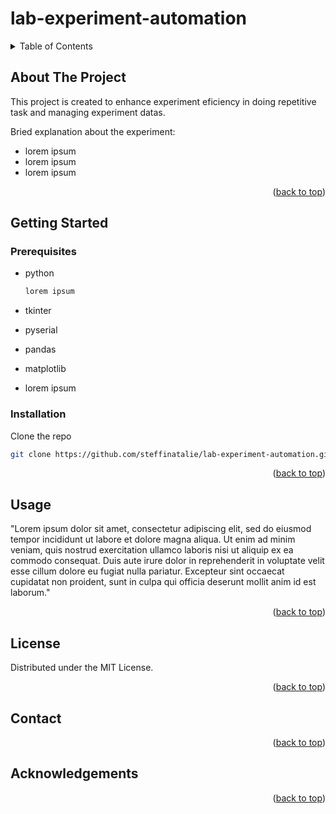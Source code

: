 # lab-experiment-automation

<!-- TABLE OF CONTENTS -->
<details>
  <summary>Table of Contents</summary>
  <ol>
    <li>
      <a href="#about-the-project">About The Project</a>
    </li>
    <li>
      <a href="#getting-started">Getting Started</a>
      <ul>
        <li><a href="#prerequisites">Prerequisites</a></li>
        <li><a href="#installation">Installation</a></li>
      </ul>
    </li>
    <li><a href="#usage">Usage</a></li>
    <li><a href="#license">License</a></li>
    <li><a href="#contact">Contact</a></li>
    <li><a href="#acknowledgments">Acknowledgments</a></li>
  </ol>
</details>

## About The Project

<!-- [![Product Name Screen Shot][product-screenshot]](https://example.com) -->

This project is created to enhance experiment eficiency in doing repetitive task and managing experiment datas.

Bried explanation about the experiment:
* lorem ipsum
* lorem ipsum
* lorem ipsum

<p align="right">(<a href="#readme-top">back to top</a>)</p>

## Getting Started

### Prerequisites

* python
  ```sh
  lorem ipsum
  ```

* tkinter
* pyserial
* pandas
* matplotlib
* lorem ipsum

### Installation

Clone the repo
   ```sh
   git clone https://github.com/steffinatalie/lab-experiment-automation.git
   ```
<p align="right">(<a href="#readme-top">back to top</a>)</p>

## Usage

"Lorem ipsum dolor sit amet, consectetur adipiscing elit, sed do eiusmod tempor incididunt ut labore et dolore magna aliqua. Ut enim ad minim veniam, quis nostrud exercitation ullamco laboris nisi ut aliquip ex ea commodo consequat. Duis aute irure dolor in reprehenderit in voluptate velit esse cillum dolore eu fugiat nulla pariatur. Excepteur sint occaecat cupidatat non proident, sunt in culpa qui officia deserunt mollit anim id est laborum."

<p align="right">(<a href="#readme-top">back to top</a>)</p>

## License

Distributed under the MIT License.

<p align="right">(<a href="#readme-top">back to top</a>)</p>

## Contact

<p align="right">(<a href="#readme-top">back to top</a>)</p>

## Acknowledgements

<p align="right">(<a href="#readme-top">back to top</a>)</p>